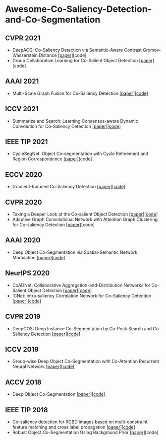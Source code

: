 # Awesome-Co-Saliency-Detection-and-Co-Segmentation

## CVPR 2021
* DeepACG: Co-Saliency Detection via Semantic-Aware Contrast Gromov-Wasserstein Distance [[paper]](https://openaccess.thecvf.com/content/CVPR2021/papers/Zhang_DeepACG_Co-Saliency_Detection_via_Semantic-Aware_Contrast_Gromov-Wasserstein_Distance_CVPR_2021_paper.pdf)[code]
* Group Collaborative Learning for Co-Salient Object Detection [[paper]](https://arxiv.org/pdf/2104.01108.pdf)[code]

## AAAI 2021
* Multi-Scale Graph Fusion for Co-Saliency Detection [[paper]](https://ojs.aaai.org/index.php/AAAI/article/view/16951)[[code]](https://github.com/fanq15/GCoNet)

## ICCV 2021
* Summarize and Search: Learning Consensus-aware Dynamic Convolution for Co-Saliency Detection [[paper]](https://openaccess.thecvf.com/content/ICCV2021/papers/Zhang_Summarize_and_Search_Learning_Consensus-Aware_Dynamic_Convolution_for_Co-Saliency_Detection_ICCV_2021_paper.pdf)[[code]](https://github.com/nnizhang/CADC)

## IEEE TIP 2021
* CycleSegNet: Object Co-segmentation with Cycle Refinement and Region Correspondence [[paper]](https://arxiv.org/abs/2101.01308#)[code]

## ECCV 2020
* Gradient-Induced Co-Saliency Detection [[paper]](http://www.ecva.net/papers/eccv_2020/papers_ECCV/papers/123570443.pdf)[[code]](https://github.com/zzhanghub/gicd)

## CVPR 2020
* Taking a Deeper Look at the Co-salient Object Detection [[paper]](http://dpfan.net/wp-content/uploads/CoSalBenchmark_CVPR2020.pdf)[[code]](https://github.com/DengPingFan/CoEGNet)
* Adaptive Graph Convolutional Network with Attention Graph Clustering for Co-saliency Detection [[paper]](https://openaccess.thecvf.com/content_CVPR_2020/papers/Zhang_Adaptive_Graph_Convolutional_Network_With_Attention_Graph_Clustering_for_Co-Saliency_CVPR_2020_paper.pdf)[code]

## AAAI 2020
* Deep Object Co-Segmentation via Spatial-Semantic Network Modulation [[paper]](https://arxiv.org/abs/1911.12950)[[code]](https://github.com/cj4L/SSNM-Coseg)

## NeurIPS 2020
* CoADNet: Collaborative Aggregation-and-Distribution Networks for Co-Salient Object Detection [[paper]](https://arxiv.org/pdf/2011.04887.pdf)[[code]](https://github.com/rmcong/CoADNet_NeurIPS20)
* ICNet: Intra-saliency Correlation Network for Co-Saliency Detection [[paper]](https://proceedings.neurips.cc/paper/2020/file/d961e9f236177d65d21100592edb0769-Paper.pdf)[[code]](https://github.com/blanclist/ICNet)

## CVPR 2019
* DeepCO3: Deep Instance Co-Segmentation by Co-Peak Search and Co-Saliency Detection [[paper]](https://openaccess.thecvf.com/content_CVPR_2019/papers/Hsu_DeepCO3_Deep_Instance_Co-Segmentation_by_Co-Peak_Search_and_Co-Saliency_Detection_CVPR_2019_paper.pdf)[[code]](https://github.com/KuangJuiHsu/DeepCO3/)

## ICCV 2019
* Group-wise Deep Object Co-Segmentation with Co-Attention Recurrent Neural Network [[paper]](https://openaccess.thecvf.com/content_ICCV_2019/papers/Li_Group-Wise_Deep_Object_Co-Segmentation_With_Co-Attention_Recurrent_Neural_Network_ICCV_2019_paper.pdf)[[code]](https://github.com/francesco-p/group-wise-iccv19)

## ACCV 2018
* Deep Object Co-Segmentation [[paper]](https://arxiv.org/abs/1804.06423)[[code]](https://github.com/ohosseini/DOCS-pytorch)

## IEEE TIP 2018
* Co-saliency detection for RGBD images based on multi-constraint feature matching and cross label propagation [[paper]](https://arxiv.org/abs/1710.05172)[[code]](https://github.com/rmcong/Results-for-2018TIP-RGBD-Co-saliency)
* Robust Object Co-Segmentation Using Background Prior [[paper]](https://ieeexplore.ieee.org/document/8170308)[code]
